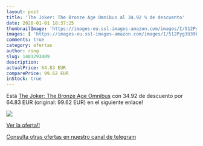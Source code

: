 ```yaml
---
layout: post
title: 'The Joker: The Bronze Age Omnibus al 34.92 % de descuento'
date: 2020-01-01 18:37:25
thumbnailImage: 'https://images-eu.ssl-images-amazon.com/images/I/512Pyg3U39L._SL200_.jpg'
images: [ 'https://images-eu.ssl-images-amazon.com/images/I/512Pyg3U39L._SL200_.jpg' ]
comments: true
category: ofertas
author: ring
slug: 1401293409
description:
actualPrice: 64.83 EUR
comparePrice: 99.62 EUR
inStock: true
---
```


Está [The Joker: The Bronze Age Omnibus](https://www.amazon.com/dp/1401293409/?tag=redken08-20) con 34.92 de descuento por 64.83 EUR (original: 99.62 EUR) en el siguiente enlace!

[![](https://images-eu.ssl-images-amazon.com/images/I/512Pyg3U39L._SL200_.jpg)](https://www.amazon.com/dp/1401293409/?tag=redken08-20)

[Ver la oferta!!](https://www.amazon.com/dp/1401293409/?tag=redken08-20)

[Consulta otras ofertas en nuestro canal de telegram](https://t.me/s/ofertas25)
